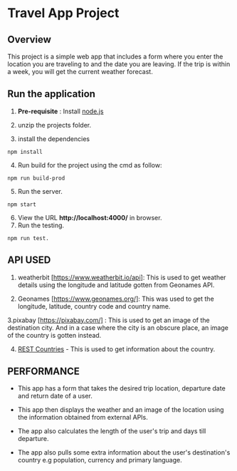 # Travel App Project

## Overview

This project is a simple web app that includes a form where you enter the location you are traveling to and the date you are leaving. If the trip is within a week, you will get the current weather forecast.

## Run the application

1. **Pre-requisite** :
   Install [node.js](https://nodejs.org/)

2. unzip the projects folder.

3. install the dependencies

```
npm install
```

4. Run build for the project using the cmd as follow:

```
npm run build-prod
```

5. Run the server.

```
npm start
```

6. View the URL **http://localhost:4000/** in browser.
7. Run the testing.

```
npm run test.
```

## API USED

1. weatherbit [https://www.weatherbit.io/api]: This is used to get weather details using the longitude and latitude gotten from Geonames API.

2. Geonames [https://www.geonames.org/]: This was used to get the longitude, latitude, country code and country name.

 3.pixabay [https://pixabay.com/] : This is used to get an image of the destination city. And in a case where the city is an obscure      place, an image of the country is gotten instead.
 
 4. [REST Countries](https://restcountries.eu/) - This is used to get information about the country.
 
 
   
   ## PERFORMANCE
- This app has a form that takes the desired trip location, departure date and return date of a user.

- This app then displays the weather and an image of the location using the information obtained from external APIs.

- The app also calculates the length of the user's trip and days till departure.

- The app also pulls some extra information about the user's destination's country e.g population, currency and primary language.
